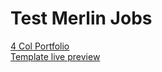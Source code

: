 # Test Merlin Jobs

[4 Col Portfolio](https://startbootstrap.com/template-overviews/4-col-portfolio/)
<br>
[Template live preview](https://blackrockdigital.github.io/startbootstrap-4-col-portfolio/)